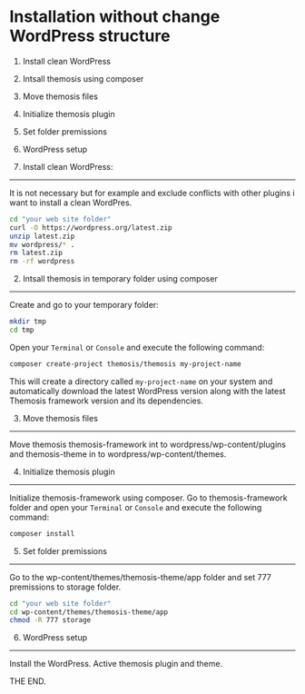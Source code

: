 Installation without change WordPress structure
============

1. Install clean WordPress
2. Intsall themosis using composer
3. Move themosis files
4. Initialize themosis plugin
5. Set folder premissions
6. WordPress setup


1. Install clean WordPress:
----------------

It is not necessary but for example and exclude conflicts with other plugins i want to install a clean WordPres. 

```bash
cd "your web site folder"
curl -O https://wordpress.org/latest.zip
unzip latest.zip
mv wordpress/* .
rm latest.zip
rm -rf wordpress
```

2. Intsall themosis in temporary folder using composer
-------------------

Create and go to your temporary folder:

```bash
mkdir tmp
cd tmp
```

Open your `Terminal` or `Console` and execute the following command:

```bash
composer create-project themosis/themosis my-project-name
```

This will create a directory called `my-project-name` on your system and automatically download the latest WordPress version along with the latest Themosis framework version and its dependencies.

3. Move themosis files
-----------------------------

Move themosis themosis-framework int to  wordpress/wp-content/plugins and themosis-theme in to  wordpress/wp-content/themes.

4. Initialize themosis plugin
--------------------

Initialize themosis-framework using composer. Go to themosis-framework folder and open your `Terminal` or `Console` and execute the following command:

```bash
composer install
```

5. Set folder premissions
--------------------

Go to the wp-content/themes/themosis-theme/app folder and set 777 premissions to storage folder.
```bash
cd "your web site folder"
cd wp-content/themes/themosis-theme/app
chmod -R 777 storage
```

6. WordPress setup
--------------------

Install the WordPress. Active themosis plugin and theme.

THE END.